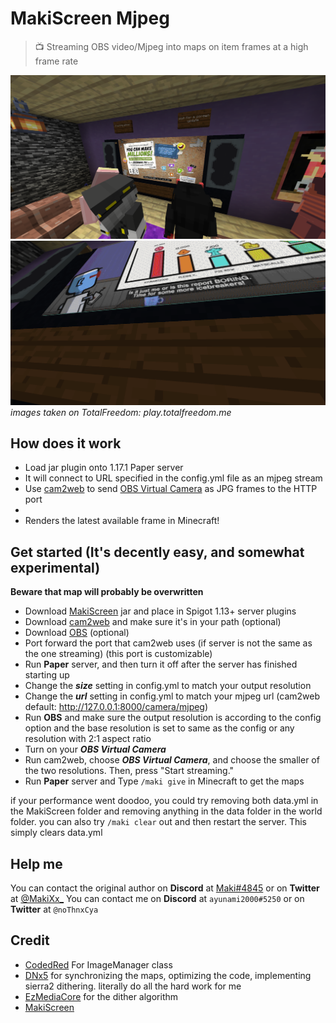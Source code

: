 # MakiScreen Mjpeg
> 📺 Streaming OBS video/Mjpeg into maps on item frames at a high frame rate

![demo1](https://github.com/ayunami2000/MakiScreen-Mjpeg/raw/master/images/2021-12-31_17.13.21.png)
![demo2](https://github.com/ayunami2000/MakiScreen-Mjpeg/raw/master/images/2021-12-31_17.48.58.png)
*images taken on TotalFreedom: play.totalfreedom.me*

## How does it work

- Load jar plugin onto 1.17.1 Paper server
- It will connect to URL specified in the config.yml file as an mjpeg stream
- Use [cam2web](https://github.com/cvsandbox/cam2web/releases) to send [OBS Virtual Camera](https://www.youtube.com/watch?v=bfrknjDzukI) as JPG frames to the HTTP port
- 
- Renders the latest available frame in Minecraft! 

## Get started (It's decently easy, and somewhat experimental)

**Beware that map will probably be overwritten**

- Download [MakiScreen](https://github.com/ayunami2000/MakiScreen-Mjpeg/actions) jar and place in Spigot 1.13+ server plugins
- Download [cam2web](https://github.com/cvsandbox/cam2web/releases) and make sure it's in your path (optional)
- Download [OBS](https://obsproject.com) (optional)
- Port forward the port that cam2web uses (if server is not the same as the one streaming) (this port is customizable)
- Run **Paper** server, and then turn it off after the server has finished starting up
- Change the ***size*** setting in config.yml to match your output resolution
- Change the ***url*** setting in config.yml to match your mjpeg url (cam2web default: http://127.0.0.1:8000/camera/mjpeg)
- Run **OBS** and make sure the output resolution is according to the config option and the base resolution is set to same as the config or any resolution with 2:1 aspect ratio
- Turn on your ***OBS Virtual Camera***
- Run cam2web, choose ***OBS Virtual Camera***, and choose the smaller of the two resolutions. Then, press "Start streaming."
- Run **Paper** server and Type `/maki give` in Minecraft to get the maps

if your performance went doodoo, you could try removing both data.yml in the MakiScreen folder and removing anything in the data folder in the world folder.
you can also try `/maki clear` out and then restart the server. This simply clears data.yml

## Help me

You can contact the original author on **Discord** at [Maki#4845](https://maki.cat/discord) or on **Twitter** at [@MakiXx_](https://twitter.com/MakiXx_)
You can contact me on **Discord** at `ayunami2000#5250` or on **Twitter** at `@noThnxCya`

## Credit
- [CodedRed](https://www.youtube.com/channel/UC_kPUW3XPrCCRT9a4Pnf1Tg) For ImageManager class
- [DNx5](https://github.com/dnx5) for synchronizing the maps, optimizing the code, implementing sierra2 dithering. literally do all the hard work for me
- [EzMediaCore](https://github.com/MinecraftMediaLibrary/EzMediaCore) for the dither algorithm
- [MakiScreen](https://github.com/makitsune/MakiScreen)
